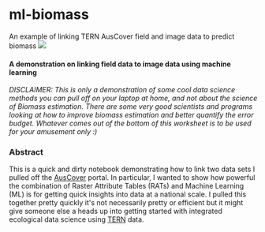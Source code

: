 # ml-biomass
An example of linking TERN AusCover field and image data to predict biomass
<img src='http://www.auscover.org.au/wp-content/themes/auscover/assets/images/logo.png'>


#### A demonstration on linking field data to image data using machine learning
_DISCLAIMER: This is only a demonstration of some cool data science methods you can pull off on your laptop at home, and not about the science of Biomass estimation. There are some very good scientists and programs looking at how to improve biomass estimation and better quantify the error budget. Whatever comes out of the bottom of this worksheet is to be used for your amusement only :)_

### Abstract
This is a quick and dirty notebook demonstrating how to link two data sets I pulled off the [AusCover](http://auscover.org.au) portal. In particular, I wanted to show how powerful the combination of Raster Attribute Tables (RATs) and Machine Learning (ML) is for getting quick insights into data at a national scale.  I pulled this together pretty quickly it's not necessarily pretty or efficient but it might give someone else a heads up into getting started with integrated ecological data science using [TERN](http://www.tern.org.au/) data.

